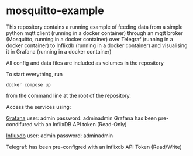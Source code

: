 # mosquitto-example
This repository contains a running example of feeding data from a simple python mqtt client (running in a docker container) through an mqtt broker (Mosquitto, running in a docker container) over Telegraf (running in a docker container) to Inflixdb (running in a docker container) and visualising it in Grafana (running in a docker container)

All config and data files are included as volumes in the repository

To start everything, run

    docker compose up

from the command line at the root of the repository.

Access the services using:

[Grafana](http://localhost:3000)
user: admin
password: adminadmin
Grafana has been pre-condifured with an InflixDB API token (Read-Only)

[Influxdb](http://localhost:8086)
user: admin
password: adminadmin

Telegraf:
has been pre-configred with an inflixdb API Token (Read/Write)